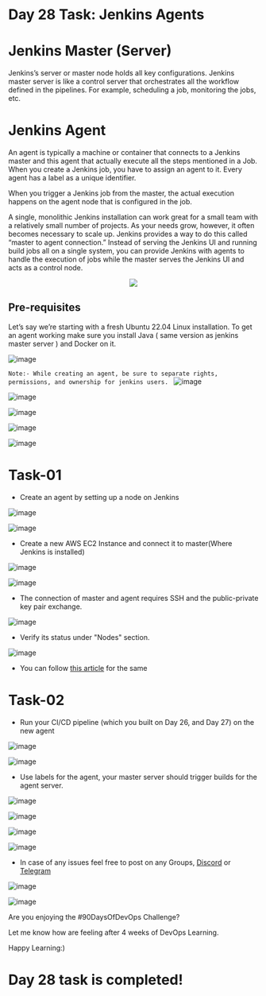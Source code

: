 # Day 28 Task: Jenkins Agents

# Jenkins Master (Server)
Jenkins’s server or master node holds all key configurations. Jenkins master server is like a control server that orchestrates all the workflow defined in the pipelines. For example, scheduling a job, monitoring the jobs, etc.

# Jenkins Agent
An agent is typically a machine or container that connects to a Jenkins master and this agent that actually execute all the steps mentioned in a Job. When you create a Jenkins job, you have to assign an agent to it. Every agent has a label as a unique identifier.

When you trigger a Jenkins job from the master, the actual execution happens on the agent node that is configured in the job.

A single, monolithic Jenkins installation can work great for a small team with a relatively small number of projects. As your needs grow, however, it often becomes necessary to scale up. Jenkins provides a way to do this called “master to agent connection.” Instead of serving the Jenkins UI and running build jobs all on a single system, you can provide Jenkins with agents to handle the execution of jobs while the master serves the Jenkins UI and acts as a control node.

 <p align="center"><img align="center" src="https://user-images.githubusercontent.com/115981550/215276859-fa140ab7-e905-41c9-8ae2-1eef577c5e72.png" /></p>

## Pre-requisites
Let’s say we’re starting with a fresh Ubuntu 22.04 Linux installation. To get an agent working make sure you install Java ( same version as jenkins master server ) and Docker on it.

![image](https://user-images.githubusercontent.com/117350787/235694721-d3d7973b-208e-49b8-b028-ac9c0e393864.png)

`
Note:-
While creating an agent, be sure to separate rights, permissions, and ownership for jenkins users. 
`
![image](https://user-images.githubusercontent.com/117350787/235695063-34aa1dc6-f8cb-4488-914f-d671e66a952f.png)

![image](https://user-images.githubusercontent.com/117350787/235695200-1b1fa56a-e09a-4f52-9135-a471d521e2b5.png)

![image](https://user-images.githubusercontent.com/117350787/235695367-ef2bc4f8-e5dc-48ac-8738-b6b0377b7817.png)

![image](https://user-images.githubusercontent.com/117350787/235696109-05a3200c-abb1-4066-9eab-2492b10f2c23.png)

![image](https://user-images.githubusercontent.com/117350787/235696432-bd680cb4-8407-49c4-9e8b-464ce3d46b30.png)

# Task-01

- Create an agent by setting up a node on Jenkins

![image](https://user-images.githubusercontent.com/117350787/235697668-a4c1c93c-ec62-4c4e-b8b1-bee274cd01d2.png)

![image](https://user-images.githubusercontent.com/117350787/235698543-78f23b2c-dc1f-475a-8b03-3c14540bcfa2.png)

- Create a new AWS EC2 Instance and connect it to master(Where Jenkins is installed)

![image](https://user-images.githubusercontent.com/117350787/235712279-7baca1f3-ba44-41ef-a014-fbc1930cba17.png)

![image](https://user-images.githubusercontent.com/117350787/235712597-983298f5-b68c-421c-b6d0-f655d599d26c.png)

- The connection of master and agent requires SSH and the public-private key pair exchange.

![image](https://user-images.githubusercontent.com/117350787/235700905-d3484b17-4339-4efe-ab6c-9c061490da03.png)

- Verify its status under "Nodes" section.

![image](https://user-images.githubusercontent.com/117350787/235710785-41acee0f-c6de-46fe-bef3-084258755586.png)

- You can follow [this article](https://www.linkedin.com/posts/chetanrakhra_devops-project-share-activity-7017885886461698048-os5f?utm_source=share&utm_medium=member_android) for the same

# Task-02

- Run your CI/CD pipeline (which you built on Day 26, and Day 27) on the new agent

![image](https://user-images.githubusercontent.com/117350787/235718949-7813d506-41da-4d2f-95d8-511b6472cb9f.png)

![image](https://user-images.githubusercontent.com/117350787/235718360-59f9137d-d724-43f5-aa84-5e7cb57da8d6.png)

- Use labels for the agent, your master server should trigger builds for the agent server.

![image](https://user-images.githubusercontent.com/117350787/235735251-7134172b-89cd-400b-8ad4-c72bccb98363.png)

![image](https://user-images.githubusercontent.com/117350787/235735370-30c70612-e2f0-4556-bc92-76877c3e0f9c.png)

![image](https://user-images.githubusercontent.com/117350787/235735642-d694ff46-0093-43b4-8b20-a8692aabdba5.png)

![image](https://user-images.githubusercontent.com/117350787/235735740-86c811ba-5724-430e-83c8-374ac8d49b24.png)

- In case of any issues feel free to post on any Groups, [Discord](https://discord.gg/Q6ntmMtH) or [Telegram](https://t.me/trainwithshubham)

![image](https://user-images.githubusercontent.com/117350787/235745160-c0740c31-42a0-4a7c-a5b4-502cb8d9917e.png)
 
![image](https://user-images.githubusercontent.com/117350787/235747177-52a346c3-73c0-4f6c-9192-745896048896.png)

Are you enjoying the #90DaysOfDevOps Challenge?

Let me know how are feeling after 4 weeks of DevOps Learning.

Happy Learning:)

# Day 28 task is completed!
